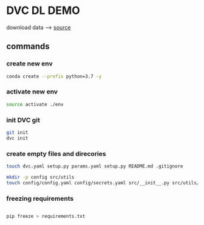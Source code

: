 # DVC DL DEMO

download data --> [source](https://drive.google.com/drive/u/0/folders/1tz4IOoJKdi999IRdqJY04VOifyllRzj1)

## commands

### create new env
```bash
conda create --prefix python=3.7 -y

```

### activate new env
```bash
source activate ./env
```

### init DVC git
```bash
git init
dvc init
```
### create empty files and direcories
```bash
touch dvc.yaml setup.py params.yaml setup.py README.md .gitignore

mkdir -p config src/utils
touch config/config.yaml config/secrets.yaml src/__init__.py src/utils/__init__.py src/stage_01_load_save.py

```
### freezing requirements
```bash

pip freeze > requirements.txt

```


